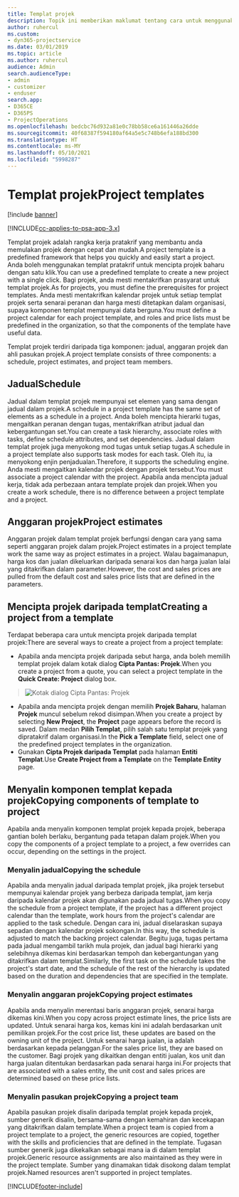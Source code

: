 ```yaml
---
title: Templat projek
description: Topik ini memberikan maklumat tentang cara untuk menggunakan templat projek untuk persediaan projek pantas.
author: ruhercul
ms.custom:
- dyn365-projectservice
ms.date: 03/01/2019
ms.topic: article
ms.author: ruhercul
audience: Admin
search.audienceType:
- admin
- customizer
- enduser
search.app:
- D365CE
- D365PS
- ProjectOperations
ms.openlocfilehash: bedcbc76d932a81e0c78bb58ce6a161446a26dde
ms.sourcegitcommit: 40f68387f594180af64a5e5c748b6efa188bd300
ms.translationtype: HT
ms.contentlocale: ms-MY
ms.lasthandoff: 05/10/2021
ms.locfileid: "5998287"
---
```

# <a name="project-templates"></a><span data-ttu-id="57abc-103">Templat projek</span><span class="sxs-lookup"><span data-stu-id="57abc-103">Project templates</span></span> 

[!include [banner](../includes/psa-now-project-operations.md)]

[!INCLUDE[cc-applies-to-psa-app-3.x](../includes/cc-applies-to-psa-app-3x.md)]

<span data-ttu-id="57abc-104">Templat projek adalah rangka kerja pratakrif yang membantu anda memulakan projek dengan cepat dan mudah.</span><span class="sxs-lookup"><span data-stu-id="57abc-104">A project template is a predefined framework that helps you quickly and easily start a project.</span></span> <span data-ttu-id="57abc-105">Anda boleh menggunakan templat pratakrif untuk mencipta projek baharu dengan satu klik.</span><span class="sxs-lookup"><span data-stu-id="57abc-105">You can use a predefined template to create a new project with a single click.</span></span> <span data-ttu-id="57abc-106">Bagi projek, anda mesti mentakrifkan prasyarat untuk templat projek.</span><span class="sxs-lookup"><span data-stu-id="57abc-106">As for projects, you must define the prerequisites for project templates.</span></span> <span data-ttu-id="57abc-107">Anda mesti mentakrifkan kalendar projek untuk setiap templat projek serta senarai peranan dan harga mesti ditetapkan dalam organisasi, supaya komponen templat mempunyai data berguna.</span><span class="sxs-lookup"><span data-stu-id="57abc-107">You must define a project calendar for each project template, and roles and price lists must be predefined in the organization, so that the components of the template have useful data.</span></span>

<span data-ttu-id="57abc-108">Templat projek terdiri daripada tiga komponen: jadual, anggaran projek dan ahli pasukan projek.</span><span class="sxs-lookup"><span data-stu-id="57abc-108">A project template consists of three components: a schedule, project estimates, and project team members.</span></span>

## <a name="schedule"></a><span data-ttu-id="57abc-109">Jadual</span><span class="sxs-lookup"><span data-stu-id="57abc-109">Schedule</span></span>

<span data-ttu-id="57abc-110">Jadual dalam templat projek mempunyai set elemen yang sama dengan jadual dalam projek.</span><span class="sxs-lookup"><span data-stu-id="57abc-110">A schedule in a project template has the same set of elements as a schedule in a project.</span></span> <span data-ttu-id="57abc-111">Anda boleh mencipta hierarki tugas, mengaitkan peranan dengan tugas, mentakrifkan atribut jadual dan kebergantungan set.</span><span class="sxs-lookup"><span data-stu-id="57abc-111">You can create a task hierarchy, associate roles with tasks, define schedule attributes, and set dependencies.</span></span> <span data-ttu-id="57abc-112">Jadual dalam templat projek juga menyokong mod tugas untuk setiap tugas.</span><span class="sxs-lookup"><span data-stu-id="57abc-112">A schedule in a project template also supports task modes for each task.</span></span> <span data-ttu-id="57abc-113">Oleh itu, ia menyokong enjin penjadualan.</span><span class="sxs-lookup"><span data-stu-id="57abc-113">Therefore, it supports the scheduling engine.</span></span> <span data-ttu-id="57abc-114">Anda mesti mengaitkan kalendar projek dengan projek tersebut.</span><span class="sxs-lookup"><span data-stu-id="57abc-114">You must associate a project calendar with the project.</span></span> <span data-ttu-id="57abc-115">Apabila anda mencipta jadual kerja, tidak ada perbezaan antara template projek dan projek.</span><span class="sxs-lookup"><span data-stu-id="57abc-115">When you create a work schedule, there is no difference between a project template and a project.</span></span>

## <a name="project-estimates"></a><span data-ttu-id="57abc-116">Anggaran projek</span><span class="sxs-lookup"><span data-stu-id="57abc-116">Project estimates</span></span>

<span data-ttu-id="57abc-117">Anggaran projek dalam templat projek berfungsi dengan cara yang sama seperti anggaran projek dalam projek.</span><span class="sxs-lookup"><span data-stu-id="57abc-117">Project estimates in a project template work the same way as project estimates in a project.</span></span> <span data-ttu-id="57abc-118">Walau bagaimanapun, harga kos dan jualan dikeluarkan daripada senarai kos dan harga jualan lalai yang ditakrifkan dalam parameter.</span><span class="sxs-lookup"><span data-stu-id="57abc-118">However, the cost and sales prices are pulled from the default cost and sales price lists that are defined in the parameters.</span></span>

## <a name="creating-a-project-from-a-template"></a><span data-ttu-id="57abc-119">Mencipta projek daripada templat</span><span class="sxs-lookup"><span data-stu-id="57abc-119">Creating a project from a template</span></span>
 
<span data-ttu-id="57abc-120">Terdapat beberapa cara untuk mencipta projek daripada templat projek:</span><span class="sxs-lookup"><span data-stu-id="57abc-120">There are several ways to create a project from a project template:</span></span>

- <span data-ttu-id="57abc-121">Apabila anda mencipta projek daripada sebut harga, anda boleh memilih templat projek dalam kotak dialog **Cipta Pantas: Projek**.</span><span class="sxs-lookup"><span data-stu-id="57abc-121">When you create a project from a quote, you can select a project template in the **Quick Create: Project** dialog box.</span></span>

> ![Kotak dialog Cipta Pantas: Projek](media/project-11.png)

- <span data-ttu-id="57abc-123">Apabila anda mencipta projek dengan memilih **Projek Baharu**, halaman **Projek** muncul sebelum rekod disimpan.</span><span class="sxs-lookup"><span data-stu-id="57abc-123">When you create a project by selecting **New Project**, the **Project** page appears before the record is saved.</span></span> <span data-ttu-id="57abc-124">Dalam medan **Pilih Templat**, pilih salah satu templat projek yang dipratakrif dalam organisasi.</span><span class="sxs-lookup"><span data-stu-id="57abc-124">In the **Pick a Template** field, select one of the predefined project templates in the organization.</span></span>
- <span data-ttu-id="57abc-125">Gunakan **Cipta Projek daripada Templat** pada halaman **Entiti Templat**.</span><span class="sxs-lookup"><span data-stu-id="57abc-125">Use **Create Project from a Template** on the **Template Entity** page.</span></span>

## <a name="copying-components-of-template-to-project"></a><span data-ttu-id="57abc-126">Menyalin komponen templat kepada projek</span><span class="sxs-lookup"><span data-stu-id="57abc-126">Copying components of template to project</span></span>

<span data-ttu-id="57abc-127">Apabila anda menyalin komponen templat projek kepada projek, beberapa gantian boleh berlaku, bergantung pada tetapan dalam projek.</span><span class="sxs-lookup"><span data-stu-id="57abc-127">When you copy the components of a project template to a project, a few overrides can occur, depending on the settings in the project.</span></span>

### <a name="copying-the-schedule"></a><span data-ttu-id="57abc-128">Menyalin jadual</span><span class="sxs-lookup"><span data-stu-id="57abc-128">Copying the schedule</span></span>

<span data-ttu-id="57abc-129">Apabila anda menyalin jadual daripada templat projek, jika projek tersebut mempunyai kalendar projek yang berbeza daripada templat, jam kerja daripada kalendar projek akan digunakan pada jadual tugas.</span><span class="sxs-lookup"><span data-stu-id="57abc-129">When you copy the schedule from a project template, if the project has a different project calendar than the template, work hours from the project's calendar are applied to the task schedule.</span></span> <span data-ttu-id="57abc-130">Dengan cara ini, jadual diselaraskan supaya sepadan dengan kalendar projek sokongan.</span><span class="sxs-lookup"><span data-stu-id="57abc-130">In this way, the schedule is adjusted to match the backing project calendar.</span></span> <span data-ttu-id="57abc-131">Begitu juga, tugas pertama pada jadual mengambil tarikh mula projek, dan jadual bagi hierarki yang selebihnya dikemas kini berdasarkan tempoh dan kebergantungan yang ditakrifkan dalam templat.</span><span class="sxs-lookup"><span data-stu-id="57abc-131">Similarly, the first task on the schedule takes the project's start date, and the schedule of the rest of the hierarchy is updated based on the duration and dependencies that are specified in the template.</span></span> 

### <a name="copying-project-estimates"></a><span data-ttu-id="57abc-132">Menyalin anggaran projek</span><span class="sxs-lookup"><span data-stu-id="57abc-132">Copying project estimates</span></span> 

<span data-ttu-id="57abc-133">Apabila anda menyalin merentasi baris anggaran projek, senarai harga dikemas kini.</span><span class="sxs-lookup"><span data-stu-id="57abc-133">When you copy across project estimate lines, the price lists are updated.</span></span> <span data-ttu-id="57abc-134">Untuk senarai harga kos, kemas kini ini adalah berdasarkan unit pemilikan projek.</span><span class="sxs-lookup"><span data-stu-id="57abc-134">For the cost price list, these updates are based on the owning unit of the project.</span></span> <span data-ttu-id="57abc-135">Untuk senarai harga jualan, ia adalah berdasarkan kepada pelanggan.</span><span class="sxs-lookup"><span data-stu-id="57abc-135">For the sales price list, they are based on the customer.</span></span> <span data-ttu-id="57abc-136">Bagi projek yang dikaitkan dengan entiti jualan, kos unit dan harga jualan ditentukan berdasarkan pada senarai harga ini.</span><span class="sxs-lookup"><span data-stu-id="57abc-136">For projects that are associated with a sales entity, the unit cost and sales prices are determined based on these price lists.</span></span>

### <a name="copying-a-project-team"></a><span data-ttu-id="57abc-137">Menyalin pasukan projek</span><span class="sxs-lookup"><span data-stu-id="57abc-137">Copying a project team</span></span>

<span data-ttu-id="57abc-138">Apabila pasukan projek disalin daripada templat projek kepada projek, sumber generik disalin, bersama-sama dengan kemahiran dan kecekapan yang ditakrifkan dalam template.</span><span class="sxs-lookup"><span data-stu-id="57abc-138">When a project team is copied from a project template to a project, the generic resources are copied, together with the skills and proficiencies that are defined in the template.</span></span> <span data-ttu-id="57abc-139">Tugasan sumber generik juga dikekalkan sebagai mana ia di dalam templat projek.</span><span class="sxs-lookup"><span data-stu-id="57abc-139">Generic resource assignments are also maintained as they were in the project template.</span></span> <span data-ttu-id="57abc-140">Sumber yang dinamakan tidak disokong dalam templat projek.</span><span class="sxs-lookup"><span data-stu-id="57abc-140">Named resources aren't supported in project templates.</span></span>


[!INCLUDE[footer-include](../includes/footer-banner.md)]
